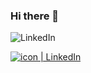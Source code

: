 ### Hi there 👋

<!--
**Apoolf/Apoolf** is a ✨ _special_ ✨ repository because its `README.md` (this file) appears on your GitHub profile.

Here are some ideas to get you started:

- 🔭 I’m currently working on ...
- 🌱 I’m currently learning ...
- 👯 I’m looking to collaborate on ...
- 🤔 I’m looking for help with ...
- 💬 Ask me about ...
- 📫 How to reach me: ...
- 😄 Pronouns: ...
- ⚡ Fun fact: ...
-->

<object>![LinkedIn](https://img.shields.io/badge/linkedin-%230077B5.svg?style=for-the-badge&logo=linkedin&logoColor=white?link=http://left&link=https://www.linkedin.com/in/apoolf)</object>

<a href="https://www.linkedin.com/in/apoolf"><img align=”left” src="https://raw.githubusercontent.com/username/reponame/branch/foldername/icon.svg" alt="icon | LinkedIn" width=”21px”/></a>
